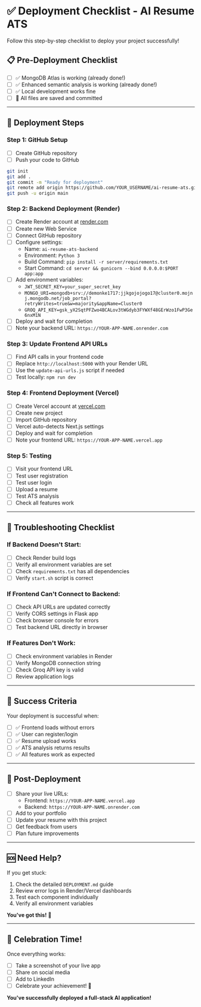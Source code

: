 # ✅ Deployment Checklist - AI Resume ATS

Follow this step-by-step checklist to deploy your project successfully!

## 📋 Pre-Deployment Checklist

- [ ] ✅ MongoDB Atlas is working (already done!)
- [ ] ✅ Enhanced semantic analysis is working (already done!)
- [ ] ✅ Local development works fine
- [ ] 📁 All files are saved and committed

---

## 🚀 Deployment Steps

### Step 1: GitHub Setup
- [ ] Create GitHub repository
- [ ] Push your code to GitHub
```bash
git init
git add .
git commit -m "Ready for deployment"
git remote add origin https://github.com/YOUR_USERNAME/ai-resume-ats.git
git push -u origin main
```

### Step 2: Backend Deployment (Render)
- [ ] Create Render account at [render.com](https://render.com)
- [ ] Create new Web Service
- [ ] Connect GitHub repository
- [ ] Configure settings:
  - Name: `ai-resume-ats-backend`
  - Environment: `Python 3`
  - Build Command: `pip install -r server/requirements.txt`
  - Start Command: `cd server && gunicorn --bind 0.0.0.0:$PORT app:app`
- [ ] Add environment variables:
  - `JWT_SECRET_KEY=your_super_secret_key`
  - `MONGO_URI=mongodb+srv://demonke1717:jjkgojojogo17@cluster0.mojnj.mongodb.net/job_portal?retryWrites=true&w=majority&appName=Cluster0`
  - `GROQ_API_KEY=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`
- [ ] Deploy and wait for completion
- [ ] Note your backend URL: `https://YOUR-APP-NAME.onrender.com`

### Step 3: Update Frontend API URLs
- [ ] Find API calls in your frontend code
- [ ] Replace `http://localhost:5000` with your Render URL
- [ ] Use the `update-api-urls.js` script if needed
- [ ] Test locally: `npm run dev`

### Step 4: Frontend Deployment (Vercel)
- [ ] Create Vercel account at [vercel.com](https://vercel.com)
- [ ] Create new project
- [ ] Import GitHub repository
- [ ] Vercel auto-detects Next.js settings
- [ ] Deploy and wait for completion
- [ ] Note your frontend URL: `https://YOUR-APP-NAME.vercel.app`

### Step 5: Testing
- [ ] Visit your frontend URL
- [ ] Test user registration
- [ ] Test user login
- [ ] Upload a resume
- [ ] Test ATS analysis
- [ ] Check all features work

---

## 🔧 Troubleshooting Checklist

### If Backend Doesn't Start:
- [ ] Check Render build logs
- [ ] Verify all environment variables are set
- [ ] Check `requirements.txt` has all dependencies
- [ ] Verify `start.sh` script is correct

### If Frontend Can't Connect to Backend:
- [ ] Check API URLs are updated correctly
- [ ] Verify CORS settings in Flask app
- [ ] Check browser console for errors
- [ ] Test backend URL directly in browser

### If Features Don't Work:
- [ ] Check environment variables in Render
- [ ] Verify MongoDB connection string
- [ ] Check Groq API key is valid
- [ ] Review application logs

---

## 🎯 Success Criteria

Your deployment is successful when:
- [ ] ✅ Frontend loads without errors
- [ ] ✅ User can register/login
- [ ] ✅ Resume upload works
- [ ] ✅ ATS analysis returns results
- [ ] ✅ All features work as expected

---

## 📱 Post-Deployment

- [ ] Share your live URLs:
  - Frontend: `https://YOUR-APP-NAME.vercel.app`
  - Backend: `https://YOUR-APP-NAME.onrender.com`
- [ ] Add to your portfolio
- [ ] Update your resume with this project
- [ ] Get feedback from users
- [ ] Plan future improvements

---

## 🆘 Need Help?

If you get stuck:
1. Check the detailed `DEPLOYMENT.md` guide
2. Review error logs in Render/Vercel dashboards
3. Test each component individually
4. Verify all environment variables

**You've got this!** 🚀

---

## 🎉 Celebration Time!

Once everything works:
- [ ] Take a screenshot of your live app
- [ ] Share on social media
- [ ] Add to LinkedIn
- [ ] Celebrate your achievement! 🎊

**You've successfully deployed a full-stack AI application!**
